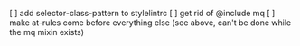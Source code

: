 [ ] add selector-class-pattern to stylelintrc
[ ] get rid of @include mq
[ ] make at-rules come before everything else (see above, can't be done while the mq mixin exists)
